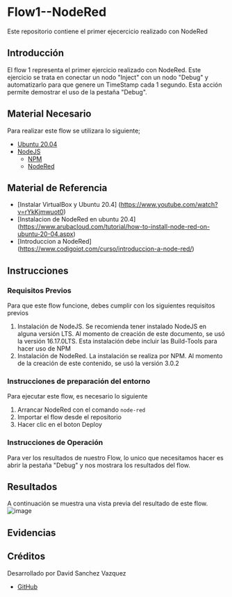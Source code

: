 # Flow1--NodeRed
Este repositorio contiene el primer ejecercicio realizado con NodeRed

## Introducción
El flow 1 representa el primer ejercicio realizado con NodeRed. Este ejercicio se trata en conectar un nodo "Inject" con un nodo "Debug" y automatizarlo para que genere un TimeStamp cada 1 segundo. Esta acción permite demostrar el uso de la pestaña "Debug".

## Material Necesario
Para realizar este flow se utilizara lo siguiente;
 
- [Ubuntu 20.04](https://releases.ubuntu.com/20.04/)
- [NodeJS](https://nodejs.org/es/)
    - [NPM](https://www.npmjs.com/)
    - [NodeRed](https://nodered.org/docs/getting-started/local)

## Material de Referencia

- [Instalar VirtualBox y Ubuntu 20.4] (https://www.youtube.com/watch?v=rYkKjmwuot0)
- [Instalacion de NodeRed en ubuntu 20.4] (https://www.arubacloud.com/tutorial/how-to-install-node-red-on-ubuntu-20-04.aspx)
- [Introduccion a NodeRed] (https://www.codigoiot.com/curso/introduccion-a-node-red/)

## Instrucciones

### Requisitos Previos

Para que este flow funcione, debes cumplir con los siguientes requisitos previos
1. Instalación de NodeJS. Se recomienda tener instalado NodeJS en alguna versión LTS. Al momento de creación de este documento, se usó la versión 16.17.0LTS. Esta instalación debe incluir las Build-Tools para hacer uso de NPM
2. Instalación de NodeRed. La instalación se realiza por NPM. Al momento de la creación de este contenido, se usó la versión 3.0.2

### Instrucciones de preparación del entorno

Para ejecutar este flow, es necesario lo siguiente
1. Arrancar NodeRed con el comando `node-red`
2. Importar el flow desde el repositorio
3. Hacer clic en el boton Deploy

### Instrucciones de Operación
Para ver los resultados de nuestro Flow, lo unico que necesitamos hacer es abrir la pestaña "Debug" y nos mostrara los resultados del flow.

## Resultados
A continuación se muestra una vista previa del resultado de este flow.
![image](https://user-images.githubusercontent.com/111893490/189471683-f091ff45-d65a-459a-8e7d-171375a12f5f.png)

## Evidencias


## Créditos

Desarrollado por David Sanchez Vazquez
- [GitHub](https://github.com/DavidSv00)
